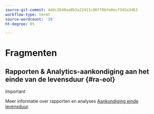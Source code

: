 ```yaml
---
source-git-commit: 4ddc2640aa8b3a22411c86ff8bfe0ecf345a3d63
workflow-type: tm+mt
source-wordcount: '19'
ht-degree: 0%

---
```

# Fragmenten

## Rapporten &amp; Analytics-aankondiging aan het einde van de levensduur {#ra-eol}

>[!IMPORTANT]
>
>Meer informatie over rapporten en analyses [Aankondiging einde levensduur](https://express.adobe.com/page/6WnF8JK6IRDhf/).
